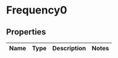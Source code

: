 
# Frequency0

## Properties
Name | Type | Description | Notes
------------ | ------------- | ------------- | -------------



